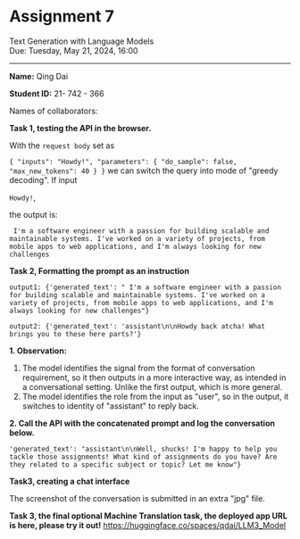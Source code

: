 # Assignment 7
Text Generation with Language Models\
Due: Tuesday, May 21, 2024, 16:00

---

**Name:** Qing Dai

**Student ID:**  21- 742 - 366

Names of collaborators:

**Task 1, testing the API in the browser.**

With the `request body` set as 

`{
  "inputs": "Howdy!",
  "parameters": {
    "do_sample": false,
    "max_new_tokens": 40
  }
}`
we can switch the query into mode of "greedy decoding". If input 

`Howdy!`,


the output is: 

` I'm a software engineer with a passion for building scalable and maintainable systems. I've worked on a variety of projects, from mobile apps to web applications, and I'm always looking for new challenges`


**Task 2, Formatting the prompt as an instruction**

`output1: {'generated_text': " I'm a software engineer with a passion for building scalable and maintainable systems. I've worked on a variety of projects, from mobile apps to web applications, and I'm always looking for new challenges"}`

`output2: {'generated_text': 'assistant\n\nHowdy back atcha! What brings you to these here parts?'}`


**1. Observation:**

1. The model identifies the signal from the format of conversation requirement, so it then outputs in a more interactive way, as intended in a conversational setting. 
Unlike the first output, which is more general. 
2. The model identifies the role from the input as "user", so in the output, it switches to identity of "assistant" to reply back.

**2. Call the API with the concatenated prompt and log the conversation below.**

`'generated_text': "assistant\n\nWell, shucks! I'm happy to help you tackle those assignments! What kind of assignments do you have? Are they related to a specific subject or topic? Let me know"}`

**Task3, creating a chat interface**

The screenshot of the conversation is submitted in an extra "jpg" file.

**Task 3, the final optional Machine Translation task, the deployed app URL is here, please try it out!** https://huggingface.co/spaces/qdai/LLM3_Model
